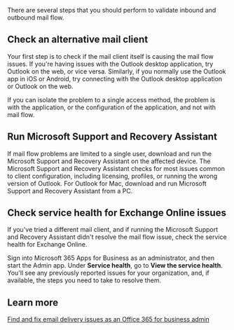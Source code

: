 There are several steps that you should perform to validate inbound and outbound mail flow.

## Check an alternative mail client

Your first step is to check if the mail client itself is causing the mail flow issues. If you're having issues with the Outlook desktop application, try Outlook on the web, or vice versa. Similarly, if you normally use the Outlook app in iOS or Android, try connecting with the Outlook desktop application or Outlook on the web.

If you can isolate the problem to a single access method, the problem is with the application, or the configuration of the application, and not with mail flow.

## Run Microsoft Support and Recovery Assistant

If mail flow problems are limited to a single user, download and run the Microsoft Support and Recovery Assistant on the affected device. The Microsoft Support and Recovery Assistant checks for most issues common to client configuration, including licensing, profiles, or running the wrong version of Outlook. For Outlook for Mac, download and run Microsoft Support and Recovery Assistant from a PC.

## Check service health for Exchange Online issues

If you've tried a different mail client, and if running the Microsoft Support and Recovery Assistant didn't resolve the mail flow issue, check the service health for Exchange Online.

Sign into Microsoft 365 Apps for Business as an administrator, and then start the Admin app. Under **Service health**, go to **View the service health**. You'll see any previously reported issues for your organization, and, if available, the steps you need to take to resolve them.

## Learn more

[Find and fix email delivery issues as an Office 365 for business admin](/exchange/troubleshoot/mail-delivery/email-delivery-issues?azure-portal=true)
